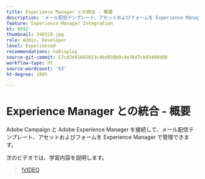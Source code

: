 ```yaml
---
title: Experience Manager との統合 - 概要
description: 'メール配信テンプレート、アセットおよびフォームを Experience Manager で管理できるように Adobe Campaign を Adobe Experience Manager と接続する方法について説明します。 '
feature: Experience Manager Integration
kt: 9592
thumbnail: 340319.jpg
role: Admin, Developer
level: Experienced
recommendations: noDisplay
source-git-commit: 57cd2d41665653c4bd030b0c4e76d7cb93400d00
workflow-type: ht
source-wordcount: '63'
ht-degree: 100%

---
```


# Experience Manager との統合 - 概要

Adobe Campaign と Adobe Experience Manager を接続して、メール配信テンプレート、アセットおよびフォームを Experience Manager で管理できます。

次のビデオでは、学習内容を説明します。

>[!VIDEO](https://video.tv.adobe.com/v/340319?quality=12)
